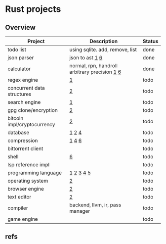 # Rust projects

## Overview

| Project                     | Description                                       | Status |
|-----------------------------|---------------------------------------------------|--------|
| todo list                   | using sqlite. add, remove, list                   | done   |
| json parser                 | json to ast [1] [6]                               | done   |
| calculator                  | normal, rpn, handroll arbitrary precision [1] [6] | done   |
| regex engine                | [1]                                               | todo   |
| concurrent data structures  | [2]                                               | todo   |
| search engine               | [1]                                               | todo   |
| gpg clone/encryption        | [2]                                               | todo   |
| bitcoin impl/cryptocurrency | [2]                                               | todo   |
| database                    | [1] [2] [4]                                       | todo   |
| compression                 | [1] [4] [6]                                       | todo   |
| bittorrent client           |                                                   | todo   |
| shell                       | [6]                                                  | todo   |
| lsp reference impl          |                                                   | todo   |
| programming language        | [1] [2] [3] [4] [5]                               | todo   |
| operating system            | [2]                                               | todo   |
| browser engine              | [2]                                               | todo   |
| text editor                 | [2]                                               | todo   |
| compiler                    | backend, llvm, ir, pass manager                   | todo   |
| game engine                 |                                                   | todo   |

## refs

[1]: https://build-your-own.org/blog/20231108_1week/
[2]: https://dev.to/hb/10-advanced-projects-to-build-in-2021-425o
[3]: https://craftinginterpreters.com/contents.html
[4]: https://jamesg.blog/2024/02/28/programming-projects/
[5]: https://medium.com/@gvanrossum_83706/building-a-peg-parser-d4869b5958fb
[6]: https://codingchallenges.fyi/challenges/intro
